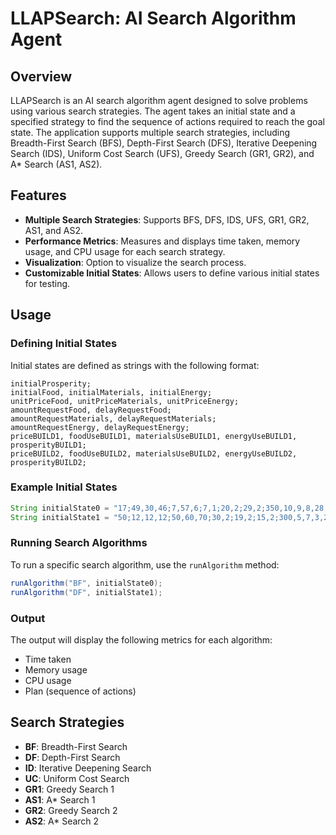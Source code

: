# LLAPSearch: AI Search Algorithm Agent

## Overview

LLAPSearch is an AI search algorithm agent designed to solve problems using various search strategies. The agent takes an initial state and a specified strategy to find the sequence of actions required to reach the goal state. The application supports multiple search strategies, including Breadth-First Search (BFS), Depth-First Search (DFS), Iterative Deepening Search (IDS), Uniform Cost Search (UFS), Greedy Search (GR1, GR2), and A* Search (AS1, AS2).

## Features

- **Multiple Search Strategies**: Supports BFS, DFS, IDS, UFS, GR1, GR2, AS1, and AS2.
- **Performance Metrics**: Measures and displays time taken, memory usage, and CPU usage for each search strategy.
- **Visualization**: Option to visualize the search process.
- **Customizable Initial States**: Allows users to define various initial states for testing.

## Usage

### Defining Initial States

Initial states are defined as strings with the following format:
```
initialProsperity;
initialFood, initialMaterials, initialEnergy;
unitPriceFood, unitPriceMaterials, unitPriceEnergy;
amountRequestFood, delayRequestFood;
amountRequestMaterials, delayRequestMaterials;
amountRequestEnergy, delayRequestEnergy;
priceBUILD1, foodUseBUILD1, materialsUseBUILD1, energyUseBUILD1, prosperityBUILD1;
priceBUILD2, foodUseBUILD2, materialsUseBUILD2, energyUseBUILD2, prosperityBUILD2;
```

### Example Initial States

```java
String initialState0 = "17;49,30,46;7,57,6;7,1;20,2;29,2;350,10,9,8,28;408,8,12,13,34;";
String initialState1 = "50;12,12,12;50,60,70;30,2;19,2;15,2;300,5,7,3,20;500,8,6,3,40;";
```

### Running Search Algorithms

To run a specific search algorithm, use the `runAlgorithm` method:

```java
runAlgorithm("BF", initialState0);
runAlgorithm("DF", initialState1);
```

### Output

The output will display the following metrics for each algorithm:
- Time taken
- Memory usage
- CPU usage
- Plan (sequence of actions)

## Search Strategies

- **BF**: Breadth-First Search
- **DF**: Depth-First Search
- **ID**: Iterative Deepening Search
- **UC**: Uniform Cost Search
- **GR1**: Greedy Search 1
- **AS1**: A* Search 1
- **GR2**: Greedy Search 2
- **AS2**: A* Search 2
